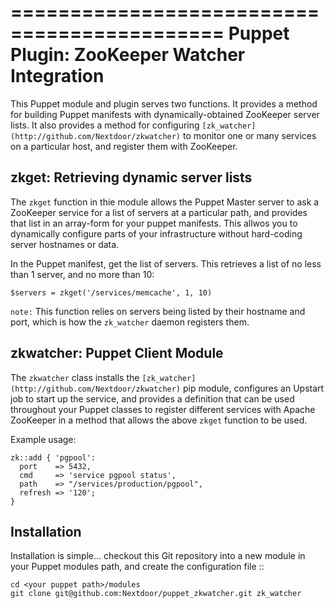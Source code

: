 ============================================
Puppet Plugin: ZooKeeper Watcher Integration
============================================

This Puppet module and plugin serves two functions. It provides a method for
building Puppet manifests with dynamically-obtained ZooKeeper server lists. It
also provides a method for configuring `[zk_watcher](http://github.com/Nextdoor/zkwatcher)` to monitor one or many
services on a particular host, and register them with ZooKeeper.

zkget: Retrieving dynamic server lists
--------------------------------------

The `zkget` function in thie module allows the Puppet Master server to ask
a ZooKeeper service for a list of servers at a particular path, and provides
that list in an array-form for your puppet manifests. This allwos you to
dynamically configure parts of your infrastructure without hard-coding server
hostnames or data.

In the Puppet manifest, get the list of servers. This retrieves a list of no
less than 1 server, and no more than 10:

    $servers = zkget('/services/memcache', 1, 10)

`note:` This function relies on servers being listed by their hostname and port,
which is how the `zk_watcher` daemon registers them.
    
zkwatcher: Puppet Client Module
-------------------------------

The `zkwatcher` class installs the `[zk_watcher](http://github.com/Nextdoor/zkwatcher)` pip module, configures an
Upstart job to start up the service, and provides a definition that can be used
throughout your Puppet classes to register different services with Apache ZooKeeper
in a method that allows the above `zkget` function to be used.

Example usage:

    zk::add { 'pgpool':
      port    => 5432,
      cmd     => 'service pgpool status',
      path    => "/services/production/pgpool",
      refresh => '120';
    }

Installation
------------
Installation is simple... checkout this Git repository into a new module in your
Puppet modules path, and create the configuration file ::

    cd <your puppet path>/modules
    git clone git@github.com:Nextdoor/puppet_zkwatcher.git zk_watcher
